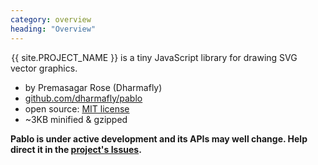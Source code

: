 ```yaml
---
category: overview
heading: "Overview"
---
```

&#8202;<span class="project-name">{{ site.PROJECT_NAME }}</span> is a tiny JavaScript library for drawing SVG vector graphics.

- by Premasagar Rose (Dharmafly)
- [github.com/dharmafly/pablo](https://github.com/dharmafly/pablo)
- open source: [MIT license](http://opensource.org/licenses/mit-license.php)
- ~3KB minified & gzipped

**Pablo is under active development and its APIs may well change. Help direct it in the [project's Issues](https://github.com/dharmafly/pablo/issues).**